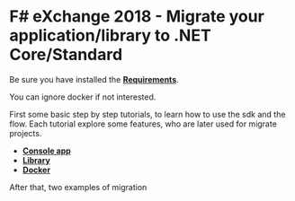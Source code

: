 # F\# eXchange 2018 - Migrate your application/library to .NET Core/Standard


Be sure you have installed the <a href="{{ site.baseurl }}{% link requirements.md %}"><strong>Requirements</strong></a>.

You can ignore docker if not interested.

First some basic step by step tutorials, to learn how to use the sdk and the flow.
Each tutorial explore some features, who are later used for migrate projects.

- <a href="{{ site.baseurl }}{% link consoleapp.md %}"><strong>Console app</strong></a>
- <a href="{{ site.baseurl }}{% link library.md %}"><strong>Library</strong></a>
- <a href="{{ site.baseurl }}{% link docker.md %}"><strong>Docker</strong></a>

After that, two examples of migration

